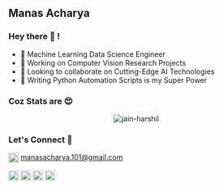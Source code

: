 ## Manas Acharya

### Hey there 👋 !
- 🤖 Machine Learning Data Science Engineer
- 🎯 Working on Computer Vision Research Projects
- 👯 Looking to collaborate on Cutting-Edge AI Technologies
- 🐍 Writing Python Automation Scripts is my Super Power

### Coz Stats are 😍
<p align="center">
<img src="https://github-readme-stats.vercel.app/api?username=hod101s&theme=dark&show_icons=true&count_private=true&include_all_commits=true" alt="jain-harshil" />
</p>

### Let's Connect 🤝
<img align="center" src="https://www.flaticon.com/svg/static/icons/svg/732/732200.svg" alt="manas-acharya" height="20" width="20" /> manasacharya.101@gmail.com
<!-- <p align="center"> -->
<a href="http://manasacharya.ml" target="blank"><img align="center" src="https://www.flaticon.com/svg/static/icons/svg/2301/2301129.svg" alt="manas-acharya" height="20" width="20" /></a>
<a href="https://github.com/HOD101s" target="blank"><img align="center" src="https://cdn.jsdelivr.net/npm/simple-icons@3.0.1/icons/github.svg" alt="hod101s" height="20" width="20" /></a>
<a href="https://www.linkedin.com/in/manas-acharya/" target="blank"><img align="center" src="https://www.flaticon.com/svg/static/icons/svg/174/174857.svg" alt="manas-acharya" height="20" width="20" /></a>
<a href="https://www.kaggle.com/hod101s" target="blank"><img align="center" src="https://www.vectorlogo.zone/logos/kaggle/kaggle-icon.svg" alt="manas-acharya" height="20" width="20" /></a>
<!--</p->->

